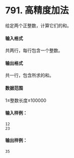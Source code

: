 # 791. 高精度加法

给定两个正整数，计算它们的和。

#### 输入格式

共两行，每行包含一个整数。

#### 输出格式

共一行，包含所求的和。

#### 数据范围

1≤整数长度≤100000

#### 输入样例：

```
12
23
```

#### 输出样例：

```
35
```